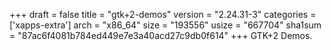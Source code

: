 +++
draft = false
title = "gtk+2-demos"
version = "2.24.31-3"
categories = ['xapps-extra']
arch = "x86_64"
size = "193556"
usize = "667704"
sha1sum = "87ac6f4081b784ed449e7e3a40acd27c9db0f614"
+++
GTK+2 Demos.
